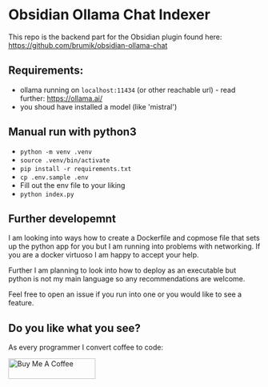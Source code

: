 # Obsidian Ollama Chat Indexer

This repo is the backend part for the Obsidian plugin found here: https://github.com/brumik/obsidian-ollama-chat

## Requirements:

* ollama running on `localhost:11434` (or other reachable url) - read further: https://ollama.ai/
* you shoud have installed a model (like 'mistral')

## Manual run with python3

* `python -m venv .venv`
* `source .venv/bin/activate`
* `pip install -r requirements.txt`
* `cp .env.sample .env`
* Fill out the env file to your liking
* `python index.py`

## Further developemnt

I am looking into ways how to create a Dockerfile and copmose file that sets
up the python app for you but I am running into problems with networking. If 
you are a docker virtuoso I am happy to accept your help. 

Further I am planning to look into how to deploy as an executable but python
is not my main language so any recommendations are welcome. 

Feel free to open an issue if you run into one or you would like to see a feature.

## Do you like what you see?

As every programmer I convert coffee to code:

<a href="https://www.buymeacoffee.com/brumik" target="_blank"><img src="https://cdn.buymeacoffee.com/buttons/default-orange.png" alt="Buy Me A Coffee" height="41" width="174"></a>
